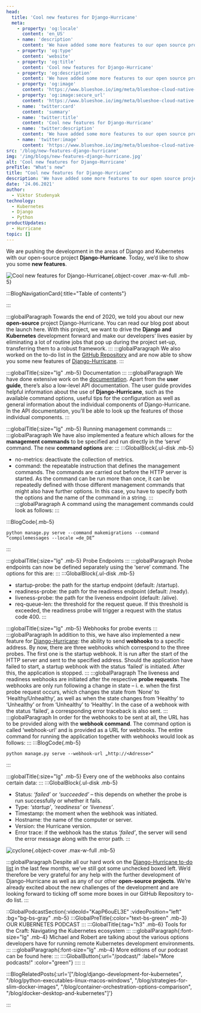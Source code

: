 ```yaml
---
head:
  title: 'Cool new features for Django-Hurricane'
  meta:
    - property: 'og:locale'
      content: 'en_US'
    - name: 'description'
      content: 'We have added some more features to our open source project, Django-Hurricane. Check them out here! ✔ Django ✔ Open Source ✔ New Features'
    - property: 'og:type'
      content: 'website'
    - property: 'og:title'
      content: 'Cool new features for Django-Hurricane'
    - property: 'og:description'
      content: 'We have added some more features to our open source project, Django-Hurricane. Check them out here! ✔ Django ✔ Open Source ✔ New Features'
    - property: 'og:image'
      content: 'https://www.blueshoe.io/img/meta/blueshoe-cloud-native-devlopment.png'
    - property: 'og:image:secure_url'
      content: 'https://www.blueshoe.io/img/meta/blueshoe-cloud-native-devlopment.png'
    - name: 'twitter:card'
      content: 'summary'
    - name: 'twitter:title'
      content: 'Cool new features for Django-Hurricane'
    - name: 'twitter:description'
      content: 'We have added some more features to our open source project, Django-Hurricane. Check them out here! ✔ Django ✔ Open Source ✔ New Features'
    - name: 'twitter:image'
      content: 'https://www.blueshoe.io/img/meta/blueshoe-cloud-native-devlopment.png'
src: '/blog/new-features-django-hurricane'
img: '/img/blogs/new-features-django-hurricane.jpg'
alt: 'Cool new features for Django-Hurricane'
preTitle: "What's new"
title: "Cool new features for Django-Hurricane"
description: 'We have added some more features to our open source project, Django-Hurricane. Check them out here! ✔ Django ✔ Open Source ✔ New Features'
date: '24.06.2021'
author:
  - Viktor Studenyak
technology:
  - Kubernetes
  - Django
  - Python
productUpdates:
  - Hurricane
topic: []
---
```

We are pushing the development in the areas of Django and Kubernetes with our open-source project **Django-Hurricane**. Today, we’d like to show you some **new features**.
<!--more-->

![Cool new features for Django-Hurricane](/img/blogs/new-features-django-hurricane.jpg){.object-cover .max-w-full .mb-5}

:::BlogNavigationCard{:title="Table of contents"}

:::


:::globalParagraph
Towards the end of 2020, we told you about our new **open-source** project Django-Hurricane. You can read our blog post about the launch here. With this project, we want to drive the **Django and Kubernetes** development forward and make our developers’ lives easier by eliminating a lot of routine jobs that pop up during the project set-up, transferring them to a robust framework.
:::
:::globalParagraph
We also worked on the to-do list in the <a href="https://github.com/django-hurricane/django-hurricane" class="text-bs-blue hover:underline hover:decoration-bs-blue hover:decoration-solid" target="_blank">GitHub Repository</a> and are now able to show you some new features of <a href="https://django-hurricane.io/" class="text-bs-blue hover:underline hover:decoration-bs-blue hover:decoration-solid" target="_blank">Django-Hurricane</a>.
:::

:::globalTitle{:size="lg" .mb-5}
Documentation
:::
:::globalParagraph
We have done extensive work on the <a href="https://django-hurricane.readthedocs.io/en/latest/" class="text-bs-blue hover:underline hover:decoration-bs-blue hover:decoration-solid" target="_blank">documentation</a>. Apart from the **user guide**, there’s also a low-level API documentation. The user guide provides helpful information about the use of **Django-Hurricane**, such as the available command options, useful tips for the configuration as well as general information about the individual components of Django-Hurricane. In the API documentation, you’ll be able to look up the features of those individual components.
:::

:::globalTitle{:size="lg" .mb-5}
Running management commands
:::
:::globalParagraph
We have also implemented a feature which allows for the **management commands** to be specified and run directly in the ‘serve’ command. The new **command options** are:
:::
:::GlobalBlock{.ul-disk .mb-5}
- no-metrics: deactivate the collection of metrics.
- command: the repeatable instruction that defines the management commands. The commands are carried out before the HTTP server is started. As the command can be run more than once, it can be repeatedly defined with those different management commands that might also have further options. In this case, you have to specify both the options and the name of the command in a string.
:::
:::globalParagraph
A command using the management commands could look as follows:
:::

:::BlogCode{.mb-5}
```docker
python manage.py serve --command makemigrations --command “compilemessages --locale =de_DE”
```
:::

:::globalTitle{:size="lg" .mb-5}
Probe Endpoints
:::
:::globalParagraph
Probe endpoints can now be defined separately using the ‘serve’ command. The options for this are:
:::
:::GlobalBlock{.ul-disk .mb-5}
- startup-probe: the path for the startup endpoint (default: /startup).
- readiness-probe: the path for the readiness endpoint (default: /ready).
- liveness-probe: the path for the liveness endpoint (default: /alive).
- req-queue-len: the threshold for the request queue. If this threshold is exceeded, the readiness probe will trigger a request with the status code 400.
:::

:::globalTitle{:size="lg" .mb-5}
Webhooks for probe events
:::
:::globalParagraph
In addition to this, we have also implemented a new feature for <a href="https://django-hurricane.io/" class="text-bs-blue hover:underline hover:decoration-bs-blue hover:decoration-solid" target="_blank">Django-Hurricane</a>: the ability to send **webhooks** to a specific address. By now, there are three webhooks which correspond to the three probes. The first one is the startup webhook. It is run after the start of the HTTP server and sent to the specified address. Should the application have failed to start, a startup webhook with the status ‘failed’ is initiated. After this, the application is stopped.
:::
:::globalParagraph
The liveness and readiness webhooks are initiated after the respective **probe requests**. The webhooks are only run following a change in state – i. e. when the first probe request occurs, which changes the state from ‘None’ to ‘Healthy/Unhealthy’, as well as when the state changes from ‘Healthy’ to ‘Unhealthy’ or from ‘Unhealthy’ to ‘Healthy’. In the case of a webhook with the status ‘failed’, a corresponding error traceback is also sent.
:::
:::globalParagraph
In order for the webhooks to be sent at all, the URL has to be provided along with the **webhook command**. The command option is called ‘webhook-url’ and is provided as a URL for webhooks. The entire command for running the application together with webhooks would look as follows:
:::
:::BlogCode{.mb-5}
```docker
python manage.py serve --webhook-url „http://<Adresse>“
```
:::

:::globalTitle{:size="lg" .mb-5}
Every one of the webhooks also contains certain data:
:::
:::GlobalBlock{.ul-disk .mb-5}
- Status: _‘failed’_ or _‘succeeded’_ – this depends on whether the probe is run successfully or whether it fails.
- Type: _‘startup’_, _‘readiness’_ or _‘liveness’_.
- Timestamp: the moment when the webhook was initiated.
- Hostname: the name of the computer or server.
- Version: the Hurricane version.
- Error trace: if the webhook has the status _‘failed’_, the server will send the error message along with the error path.
:::

![cyclone](/img/blogs/cyclone.jpg){.object-cover .max-w-full .mb-5}

:::globalParagraph
Despite all our hard work on the <a href="https://django-hurricane.readthedocs.io/en/latest/todos.html" class="text-bs-blue hover:underline hover:decoration-bs-blue hover:decoration-solid" target="_blank">Django-Hurricane to-do list</a> in the last few months, we’ve still got some unchecked boxed left. We’d therefore be very grateful for any help with the further development of Django-Hurricane as well as any of our other **open-source projects**. We’re already excited about the new challenges of the development and are looking forward to ticking off some more boxes in our GitHub Repository to-do list.
:::

::GlobalPodcastSection{:videoId="KapP6ouEL3E" :videoPosition="left" :bg="bg-bs-gray" .mb-5}
:::GlobalPreTitle{:color="text-bs-green" .mb-3}
OUR KUBERNETES PODCAST
:::
:::GlobalTitle{:tag="h3" .mb-6}
Tools for the Craft: Navigating the Kubernetes ecosystem
:::
:::globalParagraph{:font-size="lg" .mb-4}
Michael and Robert are talking about the various options developers have for running remote Kubernetes development environments.
:::
:::globalParagraph{:font-size="lg" .mb-4}
More editions of our podcast can be found here:
:::
::::GlobalButton{:url="/podcast/" :label="More podcasts!" :color="green"}
::::
::



:::BlogRelatedPosts{:url='["/blog/django-development-for-kubernetes", "/blog/python-executables-linux-macos-windows", "/blog/strategies-for-slim-docker-images", "/blog/container-orchestration-options-comparison", "/blog/docker-desktop-and-kubernetes"]'}

:::
